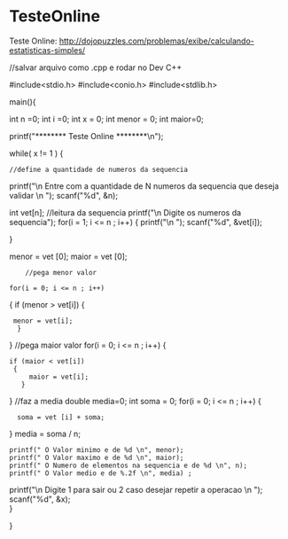 # TesteOnline
Teste Online: http://dojopuzzles.com/problemas/exibe/calculando-estatisticas-simples/ 


//salvar arquivo como .cpp e rodar no Dev C++

#include<stdio.h>
#include<conio.h>
#include<stdlib.h>

main(){

int n =0;
int i =0;
int x = 0;
int menor = 0;
int maior=0;



printf("******** Teste Online ********\n");

while( x != 1 ) {
	
	//define a quantidade de numeros da sequencia
printf("\n Entre com a quantidade de N numeros da sequencia que deseja validar \n ");
  scanf("%d", &n);  
  
   int vet[n];
  //leitura da sequencia
  	printf("\n Digite os numeros da sequencia");
    for(i = 1; i <= n ; i++)
  {
  	printf("\n ");
  	scanf("%d", &vet[i]);  
  	
  }
  
  
   menor = vet [0];
   maior = vet [0];
   
    	//pega menor valor

    for(i = 0; i <= n ; i++)
  {
  	if (menor > vet[i]) 
	  {
	  	
	 menor = vet[i];
      }
  }
   //pega maior valor
    for(i = 0; i <= n ; i++)
  {
     
	if (maior < vet[i])
	 {
	 	 maior = vet[i];
       }
   }
          //faz a media
   double media=0;
     int soma = 0;
     for(i = 0; i <= n ; i++)
  {
 
      soma = vet [i] + soma;
  }
   media = soma / n;

  
    printf(" O Valor minimo e de %d \n", menor);
    printf(" O Valor maximo e de %d \n", maior);
    printf(" O Numero de elementos na sequencia e de %d \n", n);
    printf(" O Valor medio e de %.2f \n", media) ;              
                            
printf("\n Digite 1 para sair ou 2 caso desejar repetir a operacao \n ");
  scanf("%d", &x);  
      }


}
